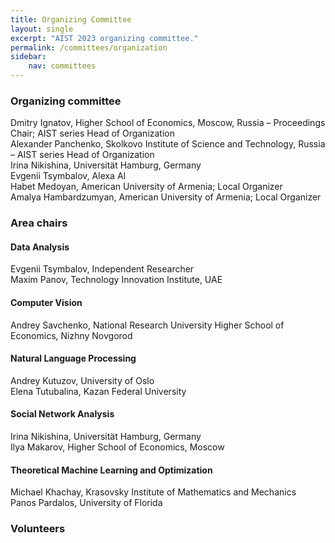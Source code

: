 ```yaml
---
title: Organizing Committee
layout: single
excerpt: "AIST 2023 organizing committee."
permalink: /committees/organization
sidebar: 
    nav: committees 
---
```


<h3>Organizing committee</h3>
Dmitry Ignatov, Higher School of Economics, Moscow, Russia &ndash; Proceedings Chair; AIST series Head of Organization<br/>
Alexander Panchenko, Skolkovo Institute of Science and Technology, Russia &ndash; AIST series Head of Organization<br/>
Irina Nikishina, Universität Hamburg, Germany<br/>
Evgenii Tsymbalov, Alexa AI<br/>
Habet Medoyan, American University of Armenia; Local Organizer<br/>
Amalya Hambardzumyan, American University of Armenia; Local Organizer

<h3>Area chairs</h3>

<h4>Data Analysis</h4>
Evgenii Tsymbalov, Independent Researcher<br/>
Maxim Panov, Technology Innovation Institute, UAE

<h4>Computer Vision</h4>
Andrey Savchenko, National Research University Higher School of Economics, Nizhny Novgorod

<h4>Natural Language Processing</h4>
Andrey Kutuzov, University of Oslo<br/>
Elena Tutubalina, Kazan Federal University

<h4>Social Network Analysis</h4>
Irina Nikishina, Universität Hamburg, Germany<br/>
Ilya Makarov, Higher School of Economics, Moscow

<h4>Theoretical Machine Learning and Optimization</h4>
Michael Khachay, Krasovsky Institute of Mathematics and Mechanics<br/>
Panos Pardalos, University of Florida

<h3>Volunteers</h3>
